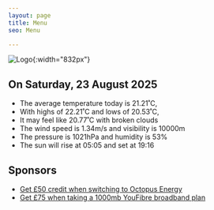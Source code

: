 ```yaml
---
layout: page
title: Menu
seo: Menu

---
```


![Logo](/images/logo.jpg){:width="832px"}

<!-- weather_marker starts -->
## On Saturday, 23 August 2025

- The average temperature today is 21.21˚C,
- With highs of 22.21˚C and lows of 20.53˚C,
- It may feel like 20.77˚C with broken clouds
- The wind speed is 1.34m/s and visibility is 10000m
- The pressure is 1021hPa and humidity is 53%
- The sun will rise at 05:05 and set at 19:16

<!-- weather_marker ends -->

## Sponsors

- [Get £50 credit when switching to Octopus Energy](https://bit.ly/3oD1nnS)
- [Get £75 when taking a 1000mb YouFibre broadband plan](https://aklam.io/91zWhU?)
